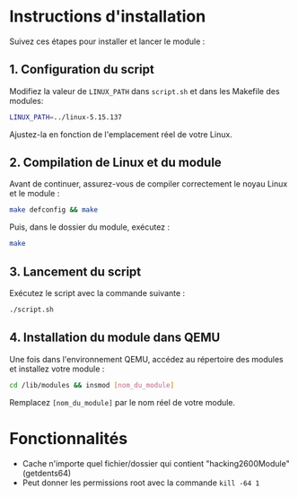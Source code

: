 # Instructions d'installation

Suivez ces étapes pour installer et lancer le module :

## 1. Configuration du script
Modifiez la valeur de `LINUX_PATH` dans `script.sh` et dans les Makefile des modules:
```bash
LINUX_PATH=../linux-5.15.137
```
Ajustez-la en fonction de l'emplacement réel de votre Linux.

## 2. Compilation de Linux et du module

Avant de continuer, assurez-vous de compiler correctement le noyau Linux et le module :

```bash
make defconfig && make
```

Puis, dans le dossier du module, exécutez :

```bash
make
```

## 3. Lancement du script

Exécutez le script avec la commande suivante :

```bash
./script.sh
```

## 4. Installation du module dans QEMU

Une fois dans l'environnement QEMU, accédez au répertoire des modules et installez votre module :

```bash
cd /lib/modules && insmod [nom_du_module]
```

Remplacez `[nom_du_module]` par le nom réel de votre module.

# Fonctionnalités

- Cache n'importe quel fichier/dossier qui contient "hacking2600Module" (getdents64)
- Peut donner les permissions root avec la commande `kill -64 1`